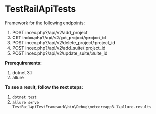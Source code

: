 # TestRailApiTests

Framework for the following endpoints:
1.	POST index.php?/api/v2/add_project
2.	GET index.php?/api/v2/get_project/:project_id
3.	POST index.php?/api/v2/delete_project/:project_id
4.	POST index.php?/api/v2/add_suite/:project_id
5.	POST index.php?/api/v2/update_suite/:suite_id

**Prerequirements:**
1. dotnet 3.1
2. allure

**To see a result, follow the next steps:**
1. ```dotnet test```
2. ```allure serve TestRailApiTestFramework\bin\Debug\netcoreapp3.1\allure-results```
